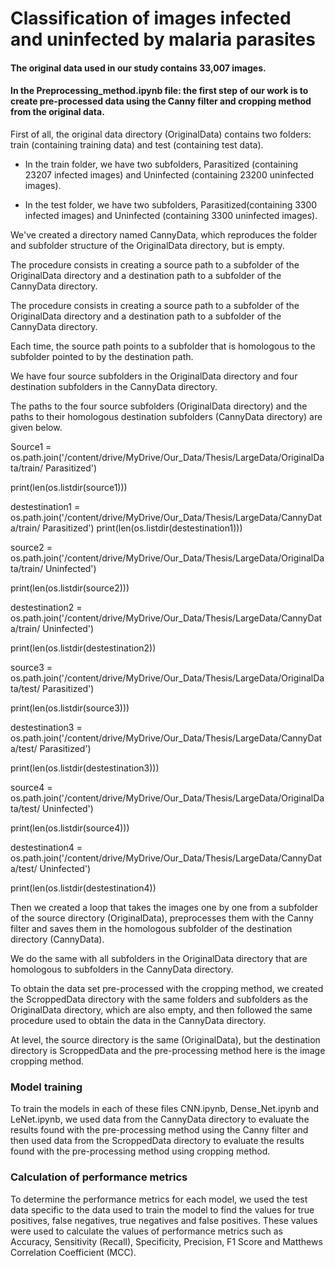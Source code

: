# Classification of images infected and uninfected by malaria parasites

#### The original data used in our study contains 33,007 images.

#### In the Preprocessing_method.ipynb file: the first step of our work is to create pre-processed data using the Canny filter and cropping method from the original data.

First of all, the original data directory (OriginalData) contains two folders: train (containing training data) and test (containing test data).

* In the train folder, we have two subfolders, Parasitized (containing 23207 infected images) and Uninfected (containing 23200 uninfected images).

* In the test folder, we have two subfolders, Parasitized(containing 3300 infected images) and Uninfected (containing 3300 uninfected images).

We've created a directory named CannyData, which reproduces the folder and subfolder structure of the OriginalData directory, but is empty.

The procedure consists in creating a source path to a subfolder of the OriginalData directory and a destination path to a subfolder of the CannyData directory.

The procedure consists in creating a source path to a subfolder of the OriginalData directory and a destination path to a subfolder of the CannyData directory.

Each time, the source path points to a subfolder that is homologous to the subfolder pointed to by the destination path.

We have four source subfolders in the OriginalData directory and four destination subfolders in the CannyData directory.

The paths to the four source subfolders (OriginalData directory) and the paths to their homologous destination subfolders (CannyData directory) are given below.

Source1 = os.path.join('/content/drive/MyDrive/Our_Data/Thesis/LargeData/OriginalData/train/
Parasitized')

print(len(os.listdir(source1)))

destestination1 = os.path.join('/content/drive/MyDrive/Our_Data/Thesis/LargeData/CannyData/train/
Parasitized')
print(len(os.listdir(destestination1)))

source2 = os.path.join('/content/drive/MyDrive/Our_Data/Thesis/LargeData/OriginalData/train/ Uninfected')

print(len(os.listdir(source2)))

destestination2 = os.path.join('/content/drive/MyDrive/Our_Data/Thesis/LargeData/CannyData/train/ Uninfected')

print(len(os.listdir(destestination2))

source3 = os.path.join('/content/drive/MyDrive/Our_Data/Thesis/LargeData/OriginalData/test/
Parasitized')

print(len(os.listdir(source3)))

destestination3 = os.path.join('/content/drive/MyDrive/Our_Data/Thesis/LargeData/CannyData/test/
Parasitized')

print(len(os.listdir(destestination3)))

source4 = os.path.join('/content/drive/MyDrive/Our_Data/Thesis/LargeData/OriginalData/test/ Uninfected')

print(len(os.listdir(source4)))

destestination4 = os.path.join('/content/drive/MyDrive/Our_Data/Thesis/LargeData/CannyData/test/ Uninfected')

print(len(os.listdir(destestination4))

Then we created a loop that takes the images one by one from a subfolder of the source directory (OriginalData), preprocesses them with the Canny filter and saves them in the homologous subfolder of the destination directory (CannyData).

We do the same with all subfolders in the OriginalData directory that are homologous to subfolders in the CannyData directory.

 To obtain the data set pre-processed with the cropping method, we created the ScroppedData directory with the same folders and subfolders as the OriginalData directory, which are also empty, and then followed the same procedure used to obtain the data in the CannyData directory.

At level, the source directory is the same (OriginalData), but the destination directory is ScroppedData and the pre-processing method here is the image cropping method.

### Model training

To train the models in each of these files CNN.ipynb, Dense_Net.ipynb and LeNet.ipynb, we used data from the CannyData directory to evaluate the results found with the pre-processing method using the Canny filter and then used data from the ScroppedData directory to evaluate the results found with the pre-processing method using cropping method.

### Calculation of performance metrics 

To determine the performance metrics for each model, we used the test data specific to the data used to train the model to find the values for true positives, false negatives, true negatives and false positives.
These values were used to calculate the values of performance metrics such as Accuracy, Sensitivity (Recall), Specificity, Precision, F1 Score and Matthews Correlation Coefficient (MCC).




